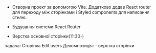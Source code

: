 - Створив проєкт за допомогою Vite. Додатково додав React router для переходу між сторінками і Styled components для написання стилю.

- Будування системи React Router
- Верстка основної сторінки(11:30-)

задача: Cторінка Edit users
Декомпозиція: - верстка сторінки
